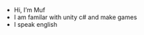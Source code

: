 -  Hi, I’m Muf
-  I am familar with unity c# and make games
- I speak english


<!---
MuffinTheDev/MuffinTheDev is a ✨ special ✨ repository because its `README.md` (this file) appears on your GitHub profile.
You can click the Preview link to take a look at your changes.
--->
